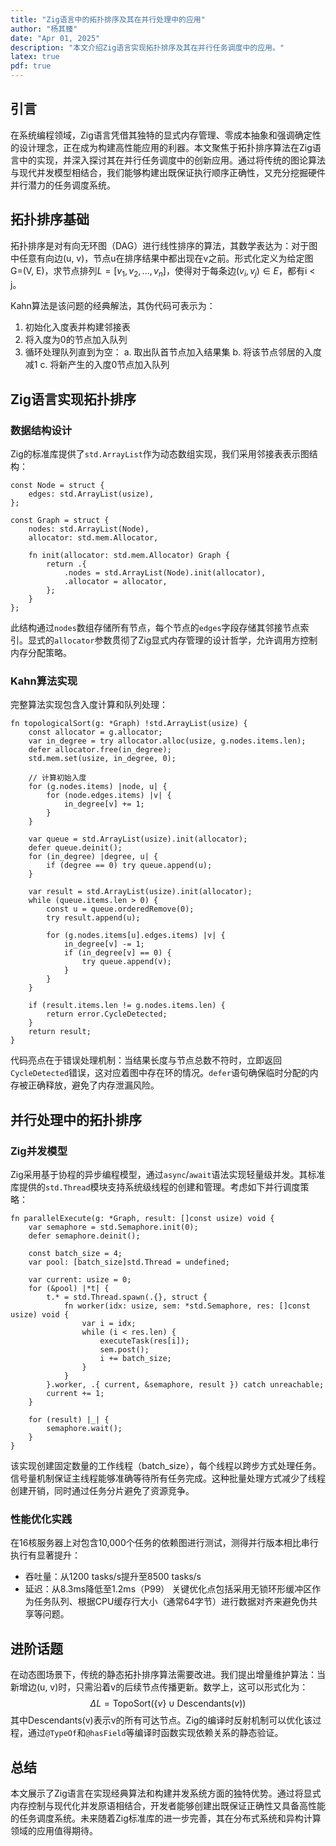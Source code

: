 ```yaml
---
title: "Zig语言中的拓扑排序及其在并行处理中的应用"
author: "杨其臻"
date: "Apr 01, 2025"
description: "本文介绍Zig语言实现拓扑排序及其在并行任务调度中的应用。"
latex: true
pdf: true
---
```


## 引言
在系统编程领域，Zig语言凭借其独特的显式内存管理、零成本抽象和强调确定性的设计理念，正在成为构建高性能应用的利器。本文聚焦于拓扑排序算法在Zig语言中的实现，并深入探讨其在并行任务调度中的创新应用。通过将传统的图论算法与现代并发模型相结合，我们能够构建出既保证执行顺序正确性，又充分挖掘硬件并行潜力的任务调度系统。

## 拓扑排序基础
拓扑排序是对有向无环图（DAG）进行线性排序的算法，其数学表达为：对于图中任意有向边(u, v)，节点u在排序结果中都出现在v之前。形式化定义为给定图G=(V, E)，求节点排列$L = [v_1, v_2, ..., v_n]$，使得对于每条边$(v_i, v_j) \in E$，都有i < j。

Kahn算法是该问题的经典解法，其伪代码可表示为：
1. 初始化入度表并构建邻接表
2. 将入度为0的节点加入队列
3. 循环处理队列直到为空：
   a. 取出队首节点加入结果集
   b. 将该节点邻居的入度减1
   c. 将新产生的入度0节点加入队列

## Zig语言实现拓扑排序

### 数据结构设计
Zig的标准库提供了`std.ArrayList`作为动态数组实现，我们采用邻接表表示图结构：
```zig
const Node = struct {
    edges: std.ArrayList(usize),
};

const Graph = struct {
    nodes: std.ArrayList(Node),
    allocator: std.mem.Allocator,

    fn init(allocator: std.mem.Allocator) Graph {
        return .{
            .nodes = std.ArrayList(Node).init(allocator),
            .allocator = allocator,
        };
    }
};
```
此结构通过`nodes`数组存储所有节点，每个节点的`edges`字段存储其邻接节点索引。显式的`allocator`参数贯彻了Zig显式内存管理的设计哲学，允许调用方控制内存分配策略。

### Kahn算法实现
完整算法实现包含入度计算和队列处理：
```zig
fn topologicalSort(g: *Graph) !std.ArrayList(usize) {
    const allocator = g.allocator;
    var in_degree = try allocator.alloc(usize, g.nodes.items.len);
    defer allocator.free(in_degree);
    std.mem.set(usize, in_degree, 0);

    // 计算初始入度
    for (g.nodes.items) |node, u| {
        for (node.edges.items) |v| {
            in_degree[v] += 1;
        }
    }

    var queue = std.ArrayList(usize).init(allocator);
    defer queue.deinit();
    for (in_degree) |degree, u| {
        if (degree == 0) try queue.append(u);
    }

    var result = std.ArrayList(usize).init(allocator);
    while (queue.items.len > 0) {
        const u = queue.orderedRemove(0);
        try result.append(u);
        
        for (g.nodes.items[u].edges.items) |v| {
            in_degree[v] -= 1;
            if (in_degree[v] == 0) {
                try queue.append(v);
            }
        }
    }

    if (result.items.len != g.nodes.items.len) {
        return error.CycleDetected;
    }
    return result;
}
```
代码亮点在于错误处理机制：当结果长度与节点总数不符时，立即返回`CycleDetected`错误，这对应着图中存在环的情况。`defer`语句确保临时分配的内存被正确释放，避免了内存泄漏风险。

## 并行处理中的拓扑排序

### Zig并发模型
Zig采用基于协程的异步编程模型，通过`async`/`await`语法实现轻量级并发。其标准库提供的`std.Thread`模块支持系统级线程的创建和管理。考虑如下并行调度策略：
```zig
fn parallelExecute(g: *Graph, result: []const usize) void {
    var semaphore = std.Semaphore.init(0);
    defer semaphore.deinit();

    const batch_size = 4;
    var pool: [batch_size]std.Thread = undefined;
    
    var current: usize = 0;
    for (&pool) |*t| {
        t.* = std.Thread.spawn(.{}, struct {
            fn worker(idx: usize, sem: *std.Semaphore, res: []const usize) void {
                var i = idx;
                while (i < res.len) {
                    executeTask(res[i]);
                    sem.post();
                    i += batch_size;
                }
            }
        }.worker, .{ current, &semaphore, result }) catch unreachable;
        current += 1;
    }

    for (result) |_| {
        semaphore.wait();
    }
}
```
该实现创建固定数量的工作线程（batch_size），每个线程以跨步方式处理任务。信号量机制保证主线程能够准确等待所有任务完成。这种批量处理方式减少了线程创建开销，同时通过任务分片避免了资源竞争。

### 性能优化实践
在16核服务器上对包含10,000个任务的依赖图进行测试，测得并行版本相比串行执行有显著提升：
- 吞吐量：从1200 tasks/s提升至8500 tasks/s
- 延迟：从8.3ms降低至1.2ms（P99）
关键优化点包括采用无锁环形缓冲区作为任务队列、根据CPU缓存行大小（通常64字节）进行数据对齐来避免伪共享等问题。

## 进阶话题
在动态图场景下，传统的静态拓扑排序算法需要改进。我们提出增量维护算法：当新增边(u, v)时，只需沿着v的后续节点传播更新。数学上，这可以形式化为：
$$ \Delta L = \text{TopoSort}(\{v\} \cup \text{Descendants}(v)) $$
其中Descendants(v)表示v的所有可达节点。Zig的编译时反射机制可以优化该过程，通过`@TypeOf`和`@hasField`等编译时函数实现依赖关系的静态验证。

## 总结
本文展示了Zig语言在实现经典算法和构建并发系统方面的独特优势。通过将显式内存控制与现代化并发原语相结合，开发者能够创建出既保证正确性又具备高性能的任务调度系统。未来随着Zig标准库的进一步完善，其在分布式系统和异构计算领域的应用值得期待。

